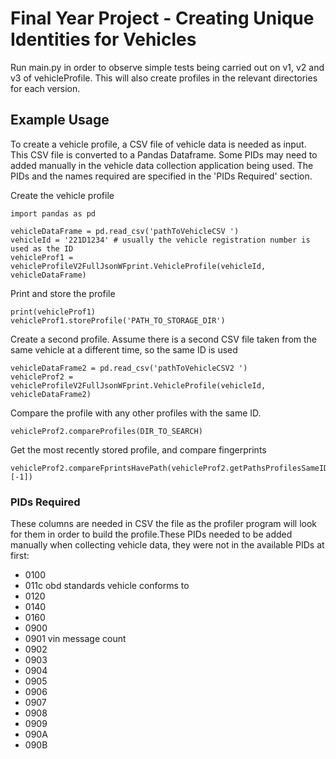 # Final Year Project - Creating Unique Identities for Vehicles

Run main.py in order to observe simple tests being carried out on v1, v2 and v3 of vehicleProfile. This will also create profiles in the relevant directories for each version.

## Example Usage

To create a vehicle profile, a CSV file of vehicle data is needed as input. This CSV file is converted to a Pandas Dataframe. Some PIDs may need to added manually in the vehicle data collection application being used. The PIDs and the names required are specified in the 'PIDs Required' section.

Create the vehicle profile
```
import pandas as pd

vehicleDataFrame = pd.read_csv('pathToVehicleCSV ') 
vehicleId = '221D1234' # usually the vehicle registration number is used as the ID
vehicleProf1 = vehicleProfileV2FullJsonWFprint.VehicleProfile(vehicleId, vehicleDataFrame)
```

Print and store the profile
```
print(vehicleProf1)
vehicleProf1.storeProfile('PATH_TO_STORAGE_DIR')
```

Create a second profile. Assume there is a second CSV file taken from the same vehicle at a different time, so the same ID is used
```
vehicleDataFrame2 = pd.read_csv('pathToVehicleCSV2 ') 
vehicleProf2 = vehicleProfileV2FullJsonWFprint.VehicleProfile(vehicleId, vehicleDataFrame2)
```

Compare the profile with any other profiles with the same ID.

```
vehicleProf2.compareProfiles(DIR_TO_SEARCH)
```

Get the most recently stored profile, and compare fingerprints

```
vehicleProf2.compareFprintsHavePath(vehicleProf2.getPathsProfilesSameID(DIR_TO_SEARCH)[-1])
```
### PIDs Required
These columns are needed in CSV the file as the profiler program will look for them in order to build the profile.These PIDs needed to be added manually when collecting vehicle data, they were not in the available PIDs at first:

* 0100
* 011c obd standards vehicle conforms to
* 0120
* 0140
* 0160
* 0900
* 0901 vin message count
* 0902
* 0903
* 0904
* 0905
* 0906
* 0907
* 0908
* 0909
* 090A
* 090B
